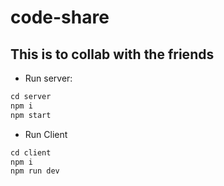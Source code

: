 # code-share
## This is to collab with the friends

- Run server: 
```js
cd server
npm i
npm start
```

- Run Client
```js
cd client
npm i
npm run dev
```


